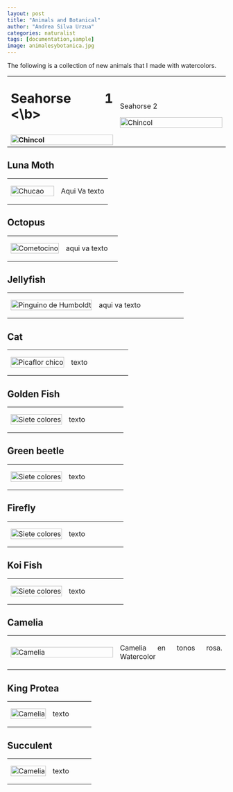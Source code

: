 ```yaml
---
layout: post
title: "Animals and Botanical"
author: "Andrea Silva Urzua"
categories: naturalist
tags: [documentation,sample]
image: animalesybotanica.jpg
---
```


The following is a collection of new animals that I made with watercolors.

<table border="0" style="width:100%">
<tr>
    <td style="width:50%">
      <p align="justify"; style="font-size:30px">
        <b> Seahorse 1 <\b>
      </p>
        <img border="0" alt="Chincol" src="https://andreasilvau.github.io/assets/img/seahorse.jpg" style="width:100%">
    </td>
    <td style="width:50%">
        <p align="justify">
          Seahorse 2
        </p>
        <img border="0" alt="Chincol" src="https://andreasilvau.github.io/assets/img/seahorse.jpg" style="width:100%">
    </td>
</tr>
</table>

## Luna Moth
<table border="0" style="width:100%">
<tr>
    <td style="width:50%">
        <img border="0" alt="Chucao" src="https://andreasilvau.github.io/assets/img/lunamoth.jpg" style="width:100%">
    </td>
    <td style="width:50%">
        <p align="justify">
Aqui Va texto
        </p>
    </td>
</tr>
</table>

## Octopus
<table border="0" style="width:100%">
<tr>
    <td style="width:50%">
        <img border="0" alt="Cometocino" src="https://andreasilvau.github.io/assets/img/pulpo.jpg" style="width:100%">
    </td>
    <td style="width:50%">
        <p align="justify">
aqui va texto
        </p>
    </td>
</tr>
</table>

## Jellyfish
<table border="0" style="width:100%">
<tr>
    <td style="width:50%">
        <img border="0" alt="Pinguino de Humboldt" src="https://andreasilvau.github.io/assets/img/medusa.png" style="width:100%">
    </td>
    <td style="width:50%">
        <p align="justify">
aqui va texto
        </p>
    </td>
</tr>
</table>

## Cat
<table border="0" style="width:100%">
<tr>
    <td style="width:50%">
        <img border="0" alt="Picaflor chico" src="https://andreasilvau.github.io/assets/img/gato.jpg" style="width:100%">
    </td>
    <td style="width:50%">
        <p align="justify">
texto
        </p>
    </td>
</tr>
</table>

## Golden Fish
<table border="0" style="width:100%">
<tr>
    <td style="width:50%">
        <img border="0" alt="Siete colores" src="https://andreasilvau.github.io/assets/img/goldenfish.jpg" style="width:100%">
    </td>
    <td style="width:50%">
        <p align="justify">
texto
        </p>
    </td>
</tr>
</table>

## Green beetle
<table border="0" style="width:100%">
<tr>
    <td style="width:50%">
        <img border="0" alt="Siete colores" src="https://andreasilvau.github.io/assets/img/escarabajoverde.jpg" style="width:100%">
    </td>
    <td style="width:50%">
        <p align="justify">
texto
        </p>
    </td>
</tr>
</table>



## Firefly
<table border="0" style="width:100%">
<tr>
    <td style="width:50%">
        <img border="0" alt="Siete colores" src="https://andreasilvau.github.io/assets/img/firefly.jpg" style="width:100%">
    </td>
    <td style="width:50%">
        <p align="justify">
texto
        </p>
    </td>
</tr>
</table>

## Koi Fish
<table border="0" style="width:100%">
<tr>
    <td style="width:50%">
        <img border="0" alt="Siete colores" src="https://andreasilvau.github.io/assets/img/carpa.jpg" style="width:100%">
    </td>
    <td style="width:50%">
        <p align="justify">
texto
        </p>
    </td>
</tr>
</table>

## Camelia
<table border="0" style="width:100%">
<tr>
    <td style="width:50%">
        <img border="0" alt="Camelia" src="https://andreasilvau.github.io/assets/img/camelia.jpg" style="width:100%">
    </td>
    <td style="width:50%">
        <p align="justify">
Camelia en tonos rosa. Watercolor
        </p>
    </td>
</tr>
</table>

## King Protea
<table border="0" style="width:100%">
<tr>
    <td style="width:50%">
        <img border="0" alt="Camelia" src="https://andreasilvau.github.io/assets/img/protea1.jpg" style="width:100%">
    </td>
    <td style="width:50%">
        <p align="justify">
texto
        </p>
    </td>
</tr>
</table>

## Succulent
<table border="0" style="width:100%">
<tr>
    <td style="width:50%">
        <img border="0" alt="Camelia" src="https://andreasilvau.github.io/assets/img/suculenta.jpg" style="width:100%">
    </td>
    <td style="width:50%">
        <p align="justify">
texto
        </p>
    </td>
</tr>
</table>
